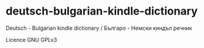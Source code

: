 # deutsch-bulgarian-kindle-dictionary
Deutsch - Bulgarian kindle dictionary / Българо - Немски киндъл речник


Licence GNU GPLv3
